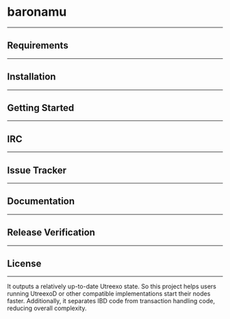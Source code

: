 # **baronamu**
---
## Requirements
---
## Installation
---
## Getting Started
---
## IRC
---
## Issue Tracker
---
## Documentation
---
## Release Verification
---
## License
---
It outputs a relatively up-to-date Utreexo state. 
So this project helps users running UtreexoD or other compatible implementations start their nodes faster. 
Additionally, it separates IBD code from transaction handling code, reducing overall complexity.
